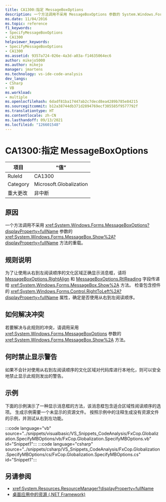 ```yaml
---
title: CA1300:指定 MessageBoxOptions
description: 一个方法调用不采用 MessageBoxOptions 参数的 System.Windows.Forms.MessageBox.Show 方法的重载。
ms.date: 11/04/2016
ms.topic: reference
f1_keywords:
- SpecifyMessageBoxOptions
- CA1300
helpviewer_keywords:
- SpecifyMessageBoxOptions
- CA1300
ms.assetid: 9357a724-026e-4a3d-a03a-f14635064ec6
author: mikejo5000
ms.author: mikejo
manager: jmartens
ms.technology: vs-ide-code-analysis
dev_langs:
- CSharp
- VB
ms.workload:
- multiple
ms.openlocfilehash: 6dadf81ba17447ab2c7decd8ea4289b785e84215
ms.sourcegitcommit: b12a38744db371d2894769ecf305585f9577792f
ms.translationtype: HT
ms.contentlocale: zh-CN
ms.lasthandoff: 09/13/2021
ms.locfileid: "126601548"
---
```

# <a name="ca1300-specify-messageboxoptions"></a>CA1300:指定 MessageBoxOptions

|项目|“值”|
|-|-|
|RuleId|CA1300|
|Category|Microsoft.Globalization|
|重大更改|非中断|

## <a name="cause"></a>原因

一个方法调用不采用 <xref:System.Windows.Forms.MessageBoxOptions?displayProperty=fullName> 参数的 <xref:System.Windows.Forms.MessageBox.Show%2A?displayProperty=fullName> 方法的重载。

## <a name="rule-description"></a>规则说明

为了让使用从右到左阅读顺序的文化区域正确显示消息框，请将 [MessageBoxOptions.RightAlign](<xref:System.Windows.Forms.MessageBoxOptions.RightAlign>) 和 [MessageBoxOptions.RtlReading](<xref:System.Windows.Forms.MessageBoxOptions.RtlReading>) 字段传递给 <xref:System.Windows.Forms.MessageBox.Show%2A> 方法。 检查包含控件的 <xref:System.Windows.Forms.Control.RightToLeft%2A?displayProperty=fullName> 属性，确定是否使用从右到左阅读顺序。

## <a name="how-to-fix-violations"></a>如何解决冲突

若要解决与此规则的冲突，请调用采用 <xref:System.Windows.Forms.MessageBoxOptions> 参数的 <xref:System.Windows.Forms.MessageBox.Show%2A> 方法。

## <a name="when-to-suppress-warnings"></a>何时禁止显示警告

如果不会针对使用从右到左阅读顺序的文化区域对代码库进行本地化，则可以安全地禁止显示此规则发出的警告。

## <a name="example"></a>示例

下面的示例演示了一种显示消息框的方法，该消息框包含适合区域性阅读顺序的选项。 生成示例需要一个未显示的资源文件。 按照示例中的注释生成没有资源文件的示例，并测试从右到左功能。

:::code language="vb" source="../snippets/visualbasic/VS_Snippets_CodeAnalysis/FxCop.Globalization.SpecifyMBOptions/vb/FxCop.Globalization.SpecifyMBOptions.vb" id="Snippet1":::
:::code language="csharp" source="../snippets/csharp/VS_Snippets_CodeAnalysis/FxCop.Globalization.SpecifyMBOptions/cs/FxCop.Globalization.SpecifyMBOptions.cs" id="Snippet1":::

## <a name="see-also"></a>另请参阅

- <xref:System.Resources.ResourceManager?displayProperty=fullName>
- [桌面应用中的资源 (.NET Framework)](/dotnet/framework/resources/index)
